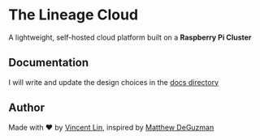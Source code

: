 # The Lineage Cloud

A lightweight, self-hosted cloud platform built on a **Raspberry Pi Cluster**

## Documentation
I will write and update the design choices in the [docs directory](./docs/README.md)

## Author
Made with ❤️ by [Vincent Lin](https://www.linkedin.com/in/vincent-lin-uf/), inspired by [Matthew DeGuzman](https://github.com/matt-dz)